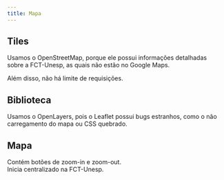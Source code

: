```yaml
---
title: Mapa
---
```


## Tiles

Usamos o OpenStreetMap, porque ele possui informações detalhadas sobre a FCT-Unesp, as quais não estão no Google Maps.

Além disso, não há limite de requisições.

## Biblioteca

Usamos o OpenLayers, pois o Leaflet possui bugs estranhos, como o não carregamento do mapa ou CSS quebrado.

## Mapa

Contém botões de zoom-in e zoom-out.  
Inicia centralizado na FCT-Unesp.
